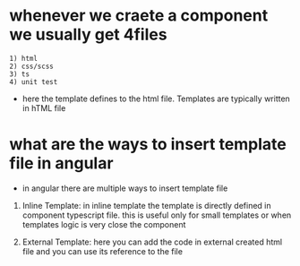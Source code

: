 
# whenever we craete a component we usually get 4files
    1) html
    2) css/scss
    3) ts
    4) unit test

- here the template defines to the html file. Templates are typically written in hTML file


# what are the ways to insert template file in angular

- in angular there are multiple ways to insert template file

 1) Inline Template: in inline template the template is directly defined in component typescript file.
    this is useful only for small templates or when templates logic is very close the component

 2) External Template: here you can add the code in external created html file and you can use its reference to the file
 